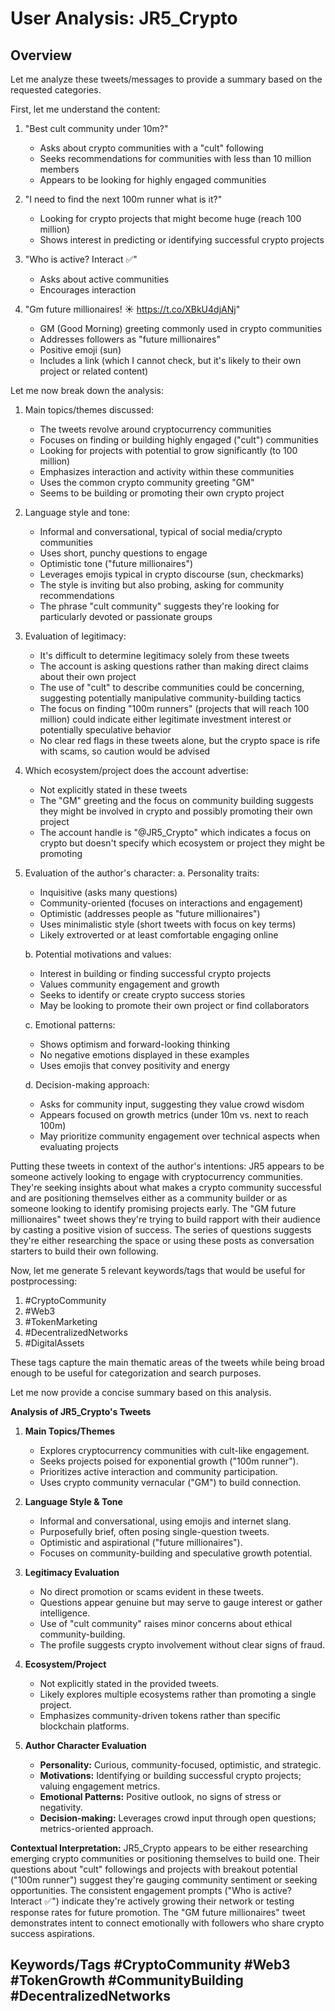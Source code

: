 # User Analysis: JR5_Crypto

## Overview

<think>
Let me analyze these tweets/messages to provide a summary based on the requested categories.

First, let me understand the content:

1. "Best cult community under 10m?"
   - Asks about crypto communities with a "cult" following
   - Seeks recommendations for communities with less than 10 million members
   - Appears to be looking for highly engaged communities
   
2. "I need to find the next 100m runner what is it?"
   - Looking for crypto projects that might become huge (reach 100 million)
   - Shows interest in predicting or identifying successful crypto projects
   
3. "Who is active? Interact ✅"
   - Asks about active communities
   - Encourages interaction
   
4. "Gm future millionaires! ☀️ https://t.co/XBkU4djANj"
   - GM (Good Morning) greeting commonly used in crypto communities
   - Addresses followers as "future millionaires"
   - Positive emoji (sun)
   - Includes a link (which I cannot check, but it's likely to their own project or related content)

Let me now break down the analysis:

1. Main topics/themes discussed:
   - The tweets revolve around cryptocurrency communities
   - Focuses on finding or building highly engaged ("cult") communities
   - Looking for projects with potential to grow significantly (to 100 million)
   - Emphasizes interaction and activity within these communities
   - Uses the common crypto community greeting "GM"
   - Seems to be building or promoting their own crypto project

2. Language style and tone:
   - Informal and conversational, typical of social media/crypto communities
   - Uses short, punchy questions to engage
   - Optimistic tone ("future millionaires")
   - Leverages emojis typical in crypto discourse (sun, checkmarks)
   - The style is inviting but also probing, asking for community recommendations
   - The phrase "cult community" suggests they're looking for particularly devoted or passionate groups

3. Evaluation of legitimacy:
   - It's difficult to determine legitimacy solely from these tweets
   - The account is asking questions rather than making direct claims about their own project
   - The use of "cult" to describe communities could be concerning, suggesting potentially manipulative community-building tactics
   - The focus on finding "100m runners" (projects that will reach 100 million) could indicate either legitimate investment interest or potentially speculative behavior
   - No clear red flags in these tweets alone, but the crypto space is rife with scams, so caution would be advised

4. Which ecosystem/project does the account advertise:
   - Not explicitly stated in these tweets
   - The "GM" greeting and the focus on community building suggests they might be involved in crypto and possibly promoting their own project
   - The account handle is "@JR5_Crypto" which indicates a focus on crypto but doesn't specify which ecosystem or project they might be promoting
   
5. Evaluation of the author's character:
   a. Personality traits:
      - Inquisitive (asks many questions)
      - Community-oriented (focuses on interactions and engagement)
      - Optimistic (addresses people as "future millionaires")
      - Uses minimalistic style (short tweets with focus on key terms)
      - Likely extroverted or at least comfortable engaging online

   b. Potential motivations and values:
      - Interest in building or finding successful crypto projects
      - Values community engagement and growth
      - Seeks to identify or create crypto success stories
      - May be looking to promote their own project or find collaborators

   c. Emotional patterns:
      - Shows optimism and forward-looking thinking
      - No negative emotions displayed in these examples
      - Uses emojis that convey positivity and energy

   d. Decision-making approach:
      - Asks for community input, suggesting they value crowd wisdom
      - Appears focused on growth metrics (under 10m vs. next to reach 100m)
      - May prioritize community engagement over technical aspects when evaluating projects

Putting these tweets in context of the author's intentions:
JR5 appears to be someone actively looking to engage with cryptocurrency communities. They're seeking insights about what makes a crypto community successful and are positioning themselves either as a community builder or as someone looking to identify promising projects early. The "GM future millionaires" tweet shows they're trying to build rapport with their audience by casting a positive vision of success. The series of questions suggests they're either researching the space or using these posts as conversation starters to build their own following.

Now, let me generate 5 relevant keywords/tags that would be useful for postprocessing:
1. #CryptoCommunity
2. #Web3
3. #TokenMarketing
4. #DecentralizedNetworks
5. #DigitalAssets

These tags capture the main thematic areas of the tweets while being broad enough to be useful for categorization and search purposes.

Let me now provide a concise summary based on this analysis.
</think>

**Analysis of JR5_Crypto's Tweets**

1. **Main Topics/Themes**
   - Explores cryptocurrency communities with cult-like engagement.
   - Seeks projects poised for exponential growth ("100m runner").
   - Prioritizes active interaction and community participation.
   - Uses crypto community vernacular ("GM") to build connection.

2. **Language Style & Tone**
   - Informal and conversational, using emojis and internet slang.
   - Purposefully brief, often posing single-question tweets.
   - Optimistic and aspirational ("future millionaires").
   - Focuses on community-building and speculative growth potential.

3. **Legitimacy Evaluation**
   - No direct promotion or scams evident in these tweets.
   - Questions appear genuine but may serve to gauge interest or gather intelligence.
   - Use of "cult community" raises minor concerns about ethical community-building.
   - The profile suggests crypto involvement without clear signs of fraud.

4. **Ecosystem/Project**
   - Not explicitly stated in the provided tweets.
   - Likely explores multiple ecosystems rather than promoting a single project.
   - Emphasizes community-driven tokens rather than specific blockchain platforms.

5. **Author Character Evaluation**
   - **Personality:** Curious, community-focused, optimistic, and strategic.
   - **Motivations:** Identifying or building successful crypto projects; valuing engagement metrics.
   - **Emotional Patterns:** Positive outlook, no signs of stress or negativity.
   - **Decision-making:** Leverages crowd input through open questions; metrics-oriented approach.

**Contextual Interpretation:**
JR5_Crypto appears to be either researching emerging crypto communities or positioning themselves to build one. Their questions about "cult" followings and projects with breakout potential ("100m runner") suggest they're gauging community sentiment or seeking opportunities. The consistent engagement prompts ("Who is active? Interact ✅") indicate they're actively growing their network or testing response rates for future promotion. The "GM future millionaires" tweet demonstrates intent to connect emotionally with followers who share crypto success aspirations.

**Keywords/Tags**
#CryptoCommunity #Web3 #TokenGrowth #CommunityBuilding #DecentralizedNetworks
---
